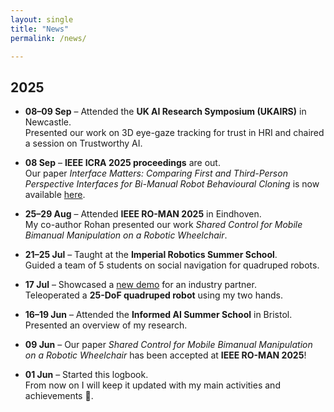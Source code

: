 ```yaml
---
layout: single
title: "News"
permalink: /news/

---
```


## 2025

- **08–09 Sep** – Attended the **UK AI Research Symposium (UKAIRS)** in Newcastle.  
  Presented our work on 3D eye-gaze tracking for trust in HRI and chaired a session on Trustworthy AI.  

- **08 Sep** – **IEEE ICRA 2025 proceedings** are out.  
Our paper *Interface Matters: Comparing First and Third-Person Perspective Interfaces for Bi-Manual Robot Behavioural Cloning* is now available [here](https://doi.org/10.1109/ICRA55743.2025.11128110).  

- **25–29 Aug** – Attended **IEEE RO-MAN 2025** in Eindhoven.  
  My co-author Rohan presented our work *Shared Control for Mobile Bimanual Manipulation on a Robotic Wheelchair*.  

- **21–25 Jul** – Taught at the **Imperial Robotics Summer School**.  
  Guided a team of 5 students on social navigation for quadruped robots.  

- **17 Jul** – Showcased a [new demo](https://youtu.be/kcRkVjVtgfw) for an industry partner.  
  Teleoperated a **25-DoF quadruped robot** using my two hands.  

- **16–19 Jun** – Attended the **Informed AI Summer School** in Bristol.  
  Presented an overview of my research.  

- **09 Jun** – Our paper *Shared Control for Mobile Bimanual Manipulation on a Robotic Wheelchair* has been accepted at **IEEE RO-MAN 2025**!  

- **01 Jun** – Started this logbook.  
  From now on I will keep it updated with my main activities and achievements 🙂.  
